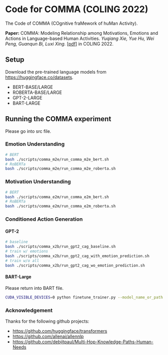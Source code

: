# Code for COMMA (COLING 2022)

The Code of COMMA (COgnitive fraMework of huMan Activity).

**Paper:** COMMA: Modeling Relationship among Motivations, Emotions and Actions in Language-based Human Activities. *Yuqiang Xie, Yue Hu, Wei Peng, Guanqun Bi, Luxi Xing.* [[pdf](https://aclanthology.org/2022.coling-1.15.pdf)] in COLING 2022.

## Setup

Download the pre-trained language models from https://huggingface.co/datasets.
- BERT-BASE/LARGE
- ROBERTA-BASE/LARGE
- GPT-2-LARGE
- BART-LARGE

## Running the COMMA experiment

Please go into src file.
### Emotion Understanding
```bash
# BERT
bash ./scripts/comma_m2e/run_comma_m2e_bert.sh
# RoBERTa
bash ./scripts/comma_m2e/run_comma_m2e_roberta.sh
```

### Motivation Understanding
```bash
# BERT
bash ./scripts/comma_e2m/run_comma_e2m_bert.sh
# RoBERTa
bash ./scripts/comma_e2m/run_comma_e2m_roberta.sh
```

### Conditioned Action Generation

#### GPT-2
```bash
# baseline
bash ./scripts/comma_x2b/run_gpt2_cag_baseline.sh
# train w/ emotions
bash ./scripts/comma_x2b/run_gpt2_cag_with_emotion_prediction.sh
# train w/o all
bash ./scripts/comma_x2b/run_gpt2_cag_wo_emotion_prediction.sh
```
#### BART-Large

Please return into BART file.
```bash
CUDA_VISIBLE_DEVICES=0 python finetune_trainer.py --model_name_or_path ./model/bart-large --data_dir ./bart_data/mber/ --output_dir ./output --learning_rate=3e-5 --do_train --do_eval --do_predict --evaluation_strategy steps --predict_with_generate --n_val 1000 --overwrite_output_dir --per_device_train_batch_size 8 --gradient_accumulation_steps 4
```

### Acknowledgement
Thanks for the following github projects:
- https://github.com/huggingface/transformers
- https://github.com/allenai/allennlp
- https://github.com/debjitpaul/Multi-Hop-Knowledge-Paths-Human-Needs

